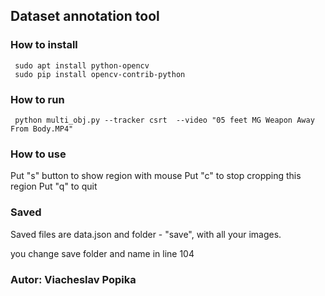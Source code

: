 
##  Dataset annotation tool



 ### How to install
```
 sudo apt install python-opencv
 sudo pip install opencv-contrib-python
 ```

  ### How to run
```
 python multi_obj.py --tracker csrt  --video "05 feet MG Weapon Away From Body.MP4"
```

 ### How to use
 Put "s" button to show region with mouse
 Put "c" to stop cropping this region
 Put "q" to quit
 
 ### Saved 
 Saved files are data.json and folder - "save",  with all your images.
 
 you change save folder and name in line 104
 
 
 
 
 ### Autor: Viacheslav Popika
